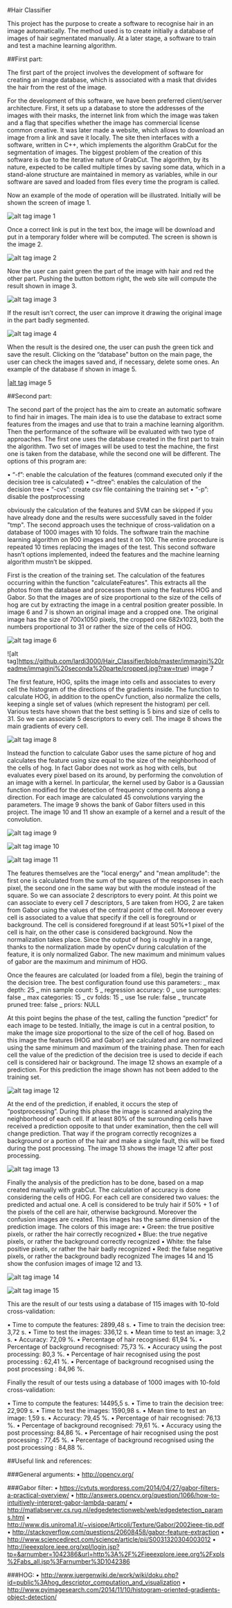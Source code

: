 #Hair Classifier



This project has the purpose to create a software to recognise hair in an image automatically. The method used is to create initially a database of images of hair segmentated manually. At a later stage, a software to train and test a machine learning algorithm.


##First part:

The first part of the project involves the development of software for creating an image database, which is associated with a mask that divides the hair from the rest of the image.

For the development of this software, we have been preferred client/server architecture. First, it sets up a database to store the addresses of the images with their masks, the internet link from which the image was taken and a flag that specifies whether the image has commercial license common creative. It was later made a website, which allows to download an image from a link and save it locally. The site then interfaces with a software, written in C++, which implements the algorithm GrabCut for the segmentation of images. The biggest problem of the creation of this software is due to the iterative nature of GrabCut. The algorithm, by its nature, expected to be called multiple times by saving some data, which in a stand-alone structure are maintained in memory as variables, while in our software are saved and loaded from files every time the program is called.

Now an example of the mode of operation will be illustrated. Initially will be shown the screen of image 1.

![alt tag](https://github.com/lardi3000/Hair_Classifier/blob/master/immagini%20readme/immagini%20prima%20parte/Schermata%201.png?raw=true)
image 1

Once a correct link is put in the text box, the image will be download and put in a temporary folder where will be computed. The screen is shown is the image 2.

![alt tag](https://github.com/lardi3000/Hair_Classifier/blob/master/immagini%20readme/immagini%20prima%20parte/Schermata%202.png?raw=true)
image 2

Now the user can paint green the part of the image with hair and red the other part. Pushing the button bottom right, the web site will compute the result shown in image 3.

![alt tag](https://github.com/lardi3000/Hair_Classifier/blob/master/immagini%20readme/immagini%20prima%20parte/Schermata%203.png?raw=true)
image 3

If the result isn’t correct, the user can improve it drawing the original image in the part badly segmented.

![alt tag](https://github.com/lardi3000/Hair_Classifier/blob/master/immagini%20readme/immagini%20prima%20parte/Schermata%204.png?raw=true)
image 4

When the result is the desired one, the user can push the green tick and save the result. Clicking on the “database” button on the main page, the user can check the images saved and, if necessary, delete some ones. An example of the database if shown in image 5.

|[alt tag](https://github.com/lardi3000/Hair_Classifier/blob/master/immagini%20readme/immagini%20prima%20parte/Schermata%206.png?raw=true)
image 5


##Second part:

The second part of the project has the aim to create an automatic software to find hair in images. The main idea is to use the database to extract some features from the images and use that to train a machine learning algorithm. Then the performance of the software will be evaluated with two type of approaches. The first one uses the database created in the first part to train the algorithm. Two set of images will be used to test the machine, the first one is taken from the database, while the second one will be different. The options of this program are:

•	“-f”: enable the calculation of the features (command executed only if the decision tree is calculated)
•	“-dtree”: enables the calculation of the decision tree
•	“-cvs”: create csv file containing the training set
•	“-p”: disable the postprocessing

obviously the calculation of the features and SVM can be skipped if you have already done and the results were successfully saved in the folder "tmp". The second approach uses the technique of cross-validation on a database of 1000 images with 10 folds. The software train the machine learning algorithm on 900 images and test it on 100. The entire procedure is repeated 10 times replacing the images of the test. This second software hasn’t options implemented, indeed the features and the machine learning algorithm mustn’t be skipped.

First is the creation of the training set. The calculation of the features occurring within the function "calculateFeatures". This extracts all the photos from the database and processes them using the features HOG and Gabor. So that the images are of size proportional to the size of the cells of hog are cut by extracting the image in a central position greater possible. In image 6 and 7 is shown an original image and a cropped one. The original image has the size of 700x1050 pixels, the cropped one 682x1023, both the numbers proportional to 31 or rather the size of the cells of HOG.

![alt tag](https://github.com/lardi3000/Hair_Classifier/blob/master/immagini%20readme/immagini%20seconda%20parte/frame00025.jpg?raw=true)
image 6

![alt tag]https://github.com/lardi3000/Hair_Classifier/blob/master/immagini%20readme/immagini%20seconda%20parte/cropped.jpg?raw=true)
image 7

The first feature, HOG, splits the image into cells and associates to every cell the histogram of the directions of the gradients inside. The function to calculate HOG, in addition to the openCv function, also normalize the cells, keeping a single set of values (which represent the histogram) per cell. Various tests have shown that the best setting is 5 bins and size of cells to 31. So we can associate 5 descriptors to every cell. The image 8 shows the main gradients of every cell.

![alt tag](https://github.com/lardi3000/Hair_Classifier/blob/master/immagini%20readme/immagini%20seconda%20parte/hog.jpg?raw=true)
image 8

Instead the function to calculate Gabor uses the same picture of hog and calculates the feature using size equal to the size of the neighborhood of the cells of hog. In fact Gabor does not work as hog with cells, but evaluates every pixel based on its around, by performing the convolution of an image with a kernel. In particular, the kernel used by Gabor is a Gaussian function modified for the detection of frequency components along a direction. For each image are calculated 45 convolutions varying the parameters. The image 9 shows the bank of Gabor filters used in this project. The image 10 and 11 show an example of a kernel and a result of the convolution.

![alt tag](https://github.com/lardi3000/Hair_Classifier/blob/master/immagini%20readme/kernels.png?raw=true)
image 9
 
![alt tag](https://github.com/lardi3000/Hair_Classifier/blob/master/immagini%20readme/immagini%20seconda%20parte/kernel.png?raw=true)
image 10
 
![alt tag](https://github.com/lardi3000/Hair_Classifier/blob/master/immagini%20readme/immagini%20seconda%20parte/gabor.jpg?raw=true)
image 11

The features themselves are the "local energy" and "mean amplitude": the first one is calculated from the sum of the squares of the responses in each pixel, the second one in the same way but with the module instead of the square. So we can associate 2 descriptors to every point.
At this point we can associate to every cell 7 descriptors, 5 are taken from HOG, 2 are taken from Gabor using the values of the central point of the cell. Moreover every cell is associated to a value that specify if the cell is foreground or background. The cell is considered foreground if at least 50%+1 pixel of the cell is hair, on the other case is considered background.
Now the normalization takes place. Since the output of hog is roughly in a range, thanks to the normalization made by openCv during calculation of the feature, it is only normalized Gabor. The new maximum and minimum values of gabor are the maximum and minimum of HOG.

Once the feaures are calculated (or loaded from a file), begin the training of the decision tree.  The best configuration found use this parameters:
_ max depth: 25
_ min sample count: 5
_ regression accuracy: 0
_ use surrogates: false
_ max categories: 15
_ cv folds: 15
_ use 1se rule: false
_ truncate pruned tree: false
_ priors: NULL

At this point begins the phase of the test, calling the function “predict” for each image to be tested. Initially, the image is cut in a central position, to make the image size proportional to the size of the cell of hog. Based on this image the features (HOG and Gabor) are calculated and are normalized using the same minimum and maximum of the training phase. Then for each cell the value of the prediction of the decision tree is used to decide if each cell is considered hair or background. The image 12 shows an example of a prediction. For this prediction the image shown has not been added to the training set.

![alt tag](https://github.com/lardi3000/Hair_Classifier/blob/master/immagini%20readme/immagini%20seconda%20parte/frame00025%20senza%20post%20processing.jpg?raw=true)
image 12

At the end of the prediction, if enabled, it occurs the step of “postprocessing”. During this phase the image is scanned analyzing the neighborhood of each cell. If at least 80% of the surrounding cells have received a prediction opposite to that under examination, then the cell will change prediction. That way if the program correctly recognizes a background or a portion of the hair and make a single fault, this will be fixed during the post processing. The image 13 shows the image 12 after post processing.

![alt tag](https://github.com/lardi3000/Hair_Classifier/blob/master/immagini%20readme/immagini%20seconda%20parte/frame00025%20con%20post%20processing.jpg?raw=true)
image 13

Finally the analysis of the prediction has to be done, based on a map created manually with grabCut. The calculation of accuracy is done considering the cells of HOG. For each cell are considered two values: the predicted and actual one. A cell is considered to be truly hair if 50% + 1 of the pixels of the cell are hair, otherwise background. Moreover the confusion images are created. This images has the same dimension of the prediction image. The colors of this image are:
•	Green: the true positive pixels, or rather the hair correctly recognized
•	Blue: the true negative pixels, or rather the background correctly recognized
•	White: the false positive pixels, or rather the hair badly recognized
•	Red: the false negative pixels, or rather the background badly recognized
The images 14 and 15 show the confusion images of image 12 and 13.

![alt tag](https://github.com/lardi3000/Hair_Classifier/blob/master/immagini%20readme/immagini%20seconda%20parte/frame00025_confusion%20senza%20post%20processing.jpg?raw=true)
image 14

![alt tag](https://github.com/lardi3000/Hair_Classifier/blob/master/immagini%20readme/immagini%20seconda%20parte/frame00025_confusion%20con%20post%20processing.jpg?raw=true)
image 15

This are the result of our tests using a database of 115 images with 10-fold cross-validation:

•	Time to compute the features: 2899,48 s.
•	Time to train the decision tree: 3,72 s.
•	Time to test the images: 336,12 s.
•	Mean time to test an image: 3,2 s.
•	Accuracy: 72,09 %.
•	Percentage of hair recognised: 61,94 %.
•	Percentage of background recognised: 75,73 %.
•	Accuracy using the post processing: 80,3 %.
•	Percentage of hair recognised using the post processing : 62,41 %.
•	Percentage of background recognised using the post processing : 84,96 %.

Finally the result of our tests using a database of 1000 images with 10-fold cross-validation:

•	Time to compute the features: 14495,5 s.
•	Time to train the decision tree: 22,909 s.
•	Time to test the images: 1590,98 s.
•	Mean time to test an image: 1,59 s.
•	Accuracy: 79,45 %.
•	Percentage of hair recognised: 76,13 %.
•	Percentage of background recognised: 79,61 %.
•	Accuracy using the post processing: 84,86 %.
•	Percentage of hair recognised using the post processing : 77,45 %.
•	Percentage of background recognised using the post processing : 84,88 %.


##Useful link and references:

###General arguments:
•	http://opencv.org/

###Gabor filter:
•	https://cvtuts.wordpress.com/2014/04/27/gabor-filters-a-practical-overview/
•	http://answers.opencv.org/question/1066/how-to-intuitively-interpret-gabor-lambda-param/
•	http://matlabserver.cs.rug.nl/edgedetectionweb/web/edgedetection_params.html
•	http://www.dis.uniroma1.it/~visiope/Articoli/Texture/Gabor/2002ieee-tip.pdf
•	http://stackoverflow.com/questions/20608458/gabor-feature-extraction
•	http://www.sciencedirect.com/science/article/pii/S0031320304003012
•	http://ieeexplore.ieee.org/xpl/login.jsp?tp=&arnumber=1042386&url=http%3A%2F%2Fieeexplore.ieee.org%2Fxpls%2Fabs_all.jsp%3Farnumber%3D1042386

###HOG:
•	http://www.juergenwiki.de/work/wiki/doku.php?id=public%3Ahog_descriptor_computation_and_visualization
•	http://www.pyimagesearch.com/2014/11/10/histogram-oriented-gradients-object-detection/

